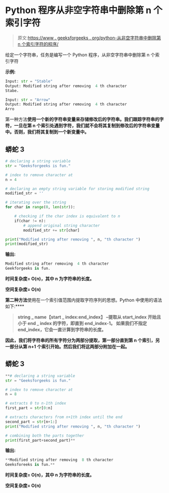 # Python 程序从非空字符串中删除第 n 个索引字符

> 原文:[https://www . geeksforgeeks . org/python-从非空字符串中删除第 n 个索引字符的程序/](https://www.geeksforgeeks.org/python-program-to-remove-the-nth-index-character-from-a-non-empty-string/)

给定一个字符串，任务是编写一个 Python 程序，从非空字符串中删除第 n 个索引字符

**示例:**

```py
Input: str = "Stable"
Output: Modified string after removing  4 th character 
Stabe.

Input: str = "Arrow"
Output: Modified string after removing  4 th character 
Arro
```

第一种方法**使用一个新的字符串变量来存储修改后的字符串。我们跟踪字符串的字符，一旦在第 n 个索引处遇到字符，我们就不会将其复制到修改后的字符串变量中。否则，我们将其复制到一个新变量中。**

## **蟒蛇 3**

```py
# declaring a string variable
str = "Geeksforgeeks is fun."

# index to remove character at
n = 4

# declaring an empty string variable for storing modified string
modified_str = ''

# iterating over the string
for char in range(0, len(str)):

    # checking if the char index is equivalent to n
    if(char != n):
        # append original string character
        modified_str += str[char]

print("Modified string after removing ", n, "th character ")
print(modified_str)
```

****输出:****

```py
Modified string after removing  4 th character  
Geekforgeeks is fun.
```

****时间复杂度=** O(n)，其中 n 为字符串的长度。**

****空间复杂度=** O(n)**

**第二种方法**使用在一个索引值范围内提取字符序列的思想。Python 中使用的语法如下:****

> ******string _ name【start _ index:end_index】**
> –提取从 start_index
> 开始且小于 end _ index 的字符，即直到 end_index-1。
> 如果我们不指定 end_index，它会一直计算到字符串的长度。****

****因此，我们将字符串的所有字符分为两部分提取，第一部分直到第 n 个索引，另一部分从第 n+1 个索引开始。然后我们将这两部分附加在一起。****

## ****蟒蛇 3****

```py
**# declaring a string variable
str = "Geeksforgeeks is fun."

# index to remove character at
n = 8

# extracts 0 to n-1th index
first_part = str[0:n]

# extracts characters from n+1th index until the end
second_part = str[n+1:]
print("Modified string after removing ", n, "th character ")

# combining both the parts together
print(first_part+second_part)**
```

******输出:******

```py
**Modified string after removing  8 th character  
Geeksforeeks is fun.**
```

******时间复杂度=** O(n)，其中 n 为字符串的长度。****

******空间复杂度=** O(n)****